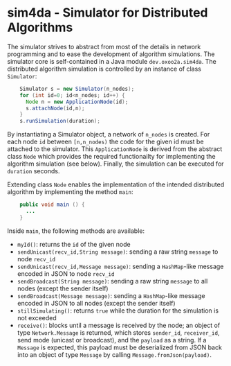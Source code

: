# sim4da - Simulator for Distributed Algorithms

The simulator strives to abstract from most of the details in network programming and to ease the development of algorithm simulations. The simulator core is self-contained in a Java module `dev.oxoo2a.sim4da`. The distributed algorithm simulation is controlled by an instance of class `Simulator`:

```Java
    Simulator s = new Simulator(n_nodes);
    for (int id=0; id<n_nodes; id++) {
      Node n = new ApplicationNode(id);
      s.attachNode(id,n);
    }
    s.runSimulation(duration);
```

By instantiating a Simulator object, a network of `n_nodes` is created. For each node `id` between `[n,n_nodes)` the code for the given id must be attached to the simulator. This `ApplicationNode` is derived from the abstract class `Node` which provides the required functionailty for implementing the algorithm simulation (see below). Finally, the simulation can be executed for `duration` seconds.

Extending class `Node` enables the implementation of the intended distributed algorithm by implementing the method `main`:

```Java
    public void main () {
      ...
    }
```

Inside `main`, the following methods are available:

- `myId()`: returns the `id` of the given node
- `sendUnicast(recv_id,String message)`: sending a raw string `message` to node `recv_id`
- `sendUnicast(recv_id,Message message)`: sending a `HashMap`-like message encoded in JSON to node `recv_id`
- `sendBroadcast(String message)`: sending a raw string `message` to all nodes (except the sender itself)
- `sendBroadcast(Message message)`: sending a `HashMap`-like message encoded in JSON to all nodes (except the sender itself)
- `stillSimulating()`: returns `true` while the duration for the simulation is not exceeded
- `receive()`: blocks until a message is received by the node; an object of type `Network.Message` is returned, which stores `sender_id`, `receiver_id`, send mode (unicast or broadcast), and the `payload` as a string. If a `Message` is expected, this payload must be deserialized from JSON back into an object of type `Message` by calling `Message.fromJson(payload)`.
